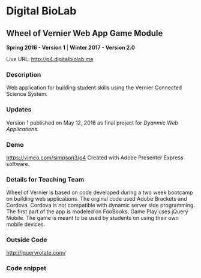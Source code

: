 # Digital BioLab
## Wheel of Vernier Web App Game Module
**Spring 2016 - Version 1** | **Winter 2017 - Version 2.0**

Live URL: <http://p4.digitalbiolab.me>

### Description
Web application for building student skills using the Vernier Connected Science System.

### Updates
Version 1 published on May 12, 2016 as final project for *Dyanmic Web Applications*.

### Demo
https://vimeo.com/simpson3/p4
Created with Adobe Presenter Express software.

### Details for Teaching Team
Wheel of Vernier is based on code developed during a two week bootcamp on building web applications. The orginal code used Adobe Brackets and Cordova. Cordova is not compatible with dynamic server side programming. The first part of the app is modeled on FooBooks. Game Play uses jQuery Mobile. The game is meant to be used by students on using their own mobile devices.

### Outside Code
http://jqueryrotate.com/

### Code snippet
